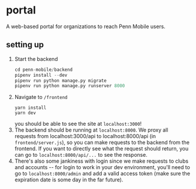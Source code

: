 # portal

A web-based portal for organizations to reach Penn Mobile users.

## setting up

1. Start the backend
   ```python
   cd penn-mobile/backend
   pipenv install --dev
   pipenv run python manage.py migrate
   pipenv run python manage.py runserver 8000
   ```
1. Navigate to `/frontend`
   ```
   yarn install
   yarn dev
   ```
   you should be able to see the site at `localhost:3000`!
1. The backend should be running at `localhost:8000`. We proxy all requests from localhost:3000/api to localhost:8000/api (in `frontend/server.js`), so you can make requests to the backend from the frontend. If you want to directly see what the request should return, you can go to `localhost:8000/api/...` to see the response.
1. There's also some jankiness with login since we make requests to clubs and accounts -- for login to work in your dev environment, you'll need to go to `localhost:8000/admin` and add a valid access token (make sure the expiration date is some day in the far future).
